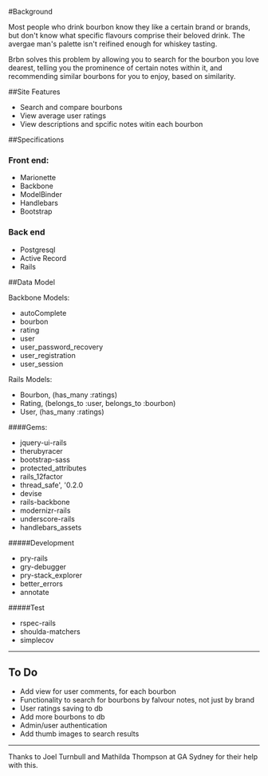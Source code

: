 #Background

Most people who drink bourbon know they like a certain brand or brands, but don't know what specific flavours comprise their beloved drink. The avergae man's palette isn't reifined enough for whiskey tasting.

Brbn solves this problem by allowing you to search for the bourbon you love dearest, telling you the prominence of certain notes within it, and recommending similar bourbons for you to enjoy, based on similarity.  

##Site Features

- Search and compare bourbons 
- View average user ratings
- View descriptions and spcific notes witin each bourbon

##Specifications

### Front end:

- Marionette
- Backbone
- ModelBinder
- Handlebars
- Bootstrap

### Back end

- Postgresql
- Active Record
- Rails

##Data Model

Backbone Models:

- autoComplete
- bourbon
- rating
- user
- user_password_recovery
- user_registration
- user_session

Rails Models:

- Bourbon, (has_many :ratings)
- Rating, (belongs_to :user, belongs_to :bourbon)
- User, (has_many :ratings)

####Gems:

- jquery-ui-rails
- therubyracer
- bootstrap-sass
- protected_attributes
- rails_12factor
- thread_safe', '0.2.0
- devise
- rails-backbone
- modernizr-rails
- underscore-rails
- handlebars_assets

#####Development
- pry-rails
- gry-debugger
- pry-stack_explorer
- better_errors
- annotate

#####Test
- rspec-rails
- shoulda-matchers
- simplecov


--------------
## To Do

- Add view for user comments, for each bourbon
- Functionality to search for bourbons by falvour notes, not just by brand
- User ratings saving to db
- Add more bourbons to db
- Admin/user authentication
- Add thumb images to search results 

--------------

Thanks to Joel Turnbull and Mathilda Thompson at GA Sydney for their help with this. 
